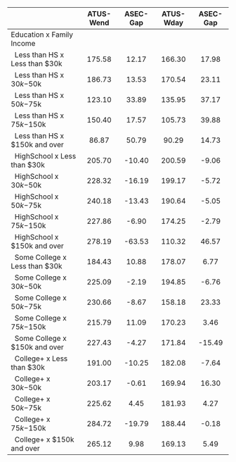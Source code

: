 
|                      |    ATUS-Wend |     ASEC-Gap |    ATUS-Wday |     ASEC-Gap |
| -------------------- | :----------: | :----------: | :----------: | :----------: |
| Education x Family Income |              |              |              |              |
| &nbsp;&nbsp;Less than HS x Less than $30k |       175.58 |        12.17 |       166.30 |        17.98 |
| &nbsp;&nbsp;Less than HS x $30k-$50k |       186.73 |        13.53 |       170.54 |        23.11 |
| &nbsp;&nbsp;Less than HS x $50k-$75k |       123.10 |        33.89 |       135.95 |        37.17 |
| &nbsp;&nbsp;Less than HS x $75k-$150k |       150.40 |        17.57 |       105.73 |        39.88 |
| &nbsp;&nbsp;Less than HS x $150k and over |        86.87 |        50.79 |        90.29 |        14.73 |
| &nbsp;&nbsp;HighSchool x Less than $30k |       205.70 |       -10.40 |       200.59 |        -9.06 |
| &nbsp;&nbsp;HighSchool x $30k-$50k |       228.32 |       -16.19 |       199.17 |        -5.72 |
| &nbsp;&nbsp;HighSchool x $50k-$75k |       240.18 |       -13.43 |       190.64 |        -5.05 |
| &nbsp;&nbsp;HighSchool x $75k-$150k |       227.86 |        -6.90 |       174.25 |        -2.79 |
| &nbsp;&nbsp;HighSchool x $150k and over |       278.19 |       -63.53 |       110.32 |        46.57 |
| &nbsp;&nbsp;Some College x Less than $30k |       184.43 |        10.88 |       178.07 |         6.77 |
| &nbsp;&nbsp;Some College x $30k-$50k |       225.09 |        -2.19 |       194.85 |        -6.76 |
| &nbsp;&nbsp;Some College x $50k-$75k |       230.66 |        -8.67 |       158.18 |        23.33 |
| &nbsp;&nbsp;Some College x $75k-$150k |       215.79 |        11.09 |       170.23 |         3.46 |
| &nbsp;&nbsp;Some College x $150k and over |       227.43 |        -4.27 |       171.84 |       -15.49 |
| &nbsp;&nbsp;College+ x Less than $30k |       191.00 |       -10.25 |       182.08 |        -7.64 |
| &nbsp;&nbsp;College+ x $30k-$50k |       203.17 |        -0.61 |       169.94 |        16.30 |
| &nbsp;&nbsp;College+ x $50k-$75k |       225.62 |         4.45 |       181.93 |         4.27 |
| &nbsp;&nbsp;College+ x $75k-$150k |       284.72 |       -19.79 |       188.44 |        -0.18 |
| &nbsp;&nbsp;College+ x $150k and over |       265.12 |         9.98 |       169.13 |         5.49 |

